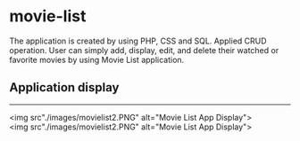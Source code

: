 # movie-list

The application is created by using PHP, CSS and SQL. Applied CRUD operation. User can simply add, display, edit, and delete their watched or favorite movies by using Movie List application.

## Application display
<hr>

<img src"./images/movielist2.PNG" alt="Movie List App Display">
<br>
<img src"./images/movielist2.PNG" alt="Movie List App Display">
